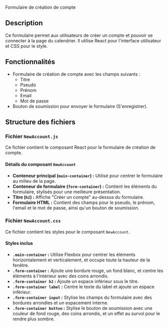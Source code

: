 Formulaire de création de compte

## Description

Ce formulaire permet aux utilisateurs de créer un compte et pouvoir se connecter à la page du calendrier. Il utilise React pour l'interface utilisateur et CSS pour le style.

## Fonctionnalités

- Formulaire de création de compte avec les champs suivants :
  - Titre
  - Pseudo
  - Prénom
  - Email
  - Mot de passe
- Bouton de soumission pour envoyer le formulaire (S'enregistrer).

## Structure des fichiers

### Fichier `NewAccount.js`

Ce fichier contient le composant React pour le formulaire de création de compte. 

#### Détails du composant `NewAccount`

- **Conteneur principal (`main-container`) :** Utilisé pour centrer le formulaire au milieu de la page.
- **Conteneur de formulaire (`form-container`) :** Contient les éléments du formulaire, stylisés pour une meilleure présentation.
- **Titre (`h2`) :** Affiche "Créer un compte" au-dessus du formulaire.
- **Formulaire HTML :** Contient des champs pour le pseudo, le prénom, l'email et le mot de passe, ainsi qu'un bouton de soumission.

### Fichier `NewAccount.css`

Ce fichier contient les styles pour le composant `NewAccount`.

#### Styles inclus

- **`.main-container` :** Utilise Flexbox pour centrer les éléments horizontalement et verticalement, et occupe toute la hauteur de la fenêtre.
- **`.form-container` :** Ajoute une bordure rouge, un fond blanc, et centre les éléments à l'intérieur avec des coins arrondis.
- **`.form-container h2` :** Ajoute un espace inférieur sous le titre.
- **`.form-container label` :** Centre le texte du label et ajoute un espace inférieur.
- **`.form-container input` :** Stylise les champs du formulaire avec des bordures arrondies et un espacement interne.
- **`.form-container button` :** Stylise le bouton de soumission avec une couleur de fond rouge, des coins arrondis, et un effet au survol pour le rendre   plus sombre.